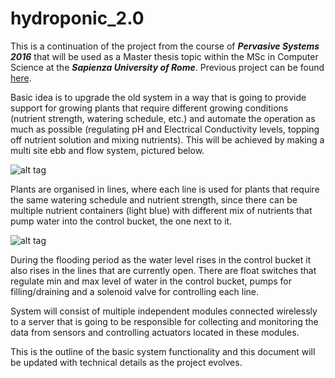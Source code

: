 # hydroponic_2.0

This is a continuation of the project from the course of ***Pervasive Systems 2016*** that will be used as a Master thesis topic within the MSc in Computer Science at the ***Sapienza University of Rome***. Previous project can be found [here](https://github.com/djolez/hydroponic).

Basic idea is to upgrade the old system in a way that is going to provide support for growing plants that require different growing conditions (nutrient strength, watering schedule, etc.) and automate the operation as much as possible (regulating pH and Electrical Conductivity levels, topping off nutrient solution and mixing nutrients). This will be achieved by making a multi site ebb and flow system, pictured below.

![alt tag](https://s3.amazonaws.com/media.hydroponics.net/images/MultiFlow-med.jpg)

Plants are organised in lines, where each line is used for plants that require the same watering schedule and nutrient strength, since there can be multiple nutrient containers (light blue) with different mix of nutrients that pump water into the control bucket, the one next to it. 

![alt tag](http://i.imgur.com/oSVWamJ.jpg)

During the flooding period as the water level rises in the control bucket it also rises in the lines that are currently open. There are float switches that regulate min and max level of water in the control bucket, pumps for filling/draining and a solenoid valve for controlling each line.

System will consist of multiple independent modules connected wirelessly to a server that is going to be responsible for collecting and monitoring the data from sensors and controlling actuators located in these modules.

This is the outline of the basic system functionality and this document will be updated with technical details as the project evolves.
